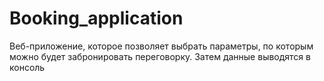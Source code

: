 # Booking_application
Веб-приложение, которое позволяет выбрать параметры, по которым можно будет забронировать переговорку. Затем данные выводятся в консоль

